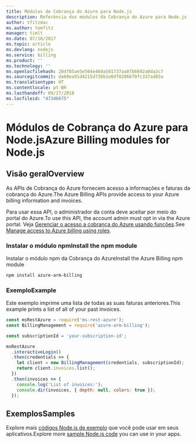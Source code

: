 ```yaml
---
title: Módulos de Cobrança do Azure para Node.js
description: Referência dos módulos da Cobrança do Azure para Node.js
author: tfitzmac
ms.author: tomfitz
manager: timlt
ms.date: 07/18/2017
ms.topic: article
ms.devlang: nodejs
ms.service: billing
ms.product: ''
ms.technology: ''
ms.openlocfilehash: 20df85ae5e504e460a501737aa07b6692a0da3c7
ms.sourcegitcommit: da60ea91d4215d738b1e0df82066f0fc337ad85a
ms.translationtype: HT
ms.contentlocale: pt-BR
ms.lasthandoff: 09/27/2018
ms.locfileid: "47346675"
---
```

# <a name="azure-billing-modules-for-nodejs"></a><span data-ttu-id="7dc72-103">Módulos de Cobrança do Azure para Node.js</span><span class="sxs-lookup"><span data-stu-id="7dc72-103">Azure Billing modules for Node.js</span></span>

## <a name="overview"></a><span data-ttu-id="7dc72-104">Visão geral</span><span class="sxs-lookup"><span data-stu-id="7dc72-104">Overview</span></span>
<span data-ttu-id="7dc72-105">As APIs de Cobrança do Azure fornecem acesso a informações e faturas da cobrança do Azure.</span><span class="sxs-lookup"><span data-stu-id="7dc72-105">The Azure Billing APIs provide access to your Azure billing information and invoices.</span></span>

<span data-ttu-id="7dc72-106">Para usar essa API, o administrador da conta deve aceitar por meio do portal do Azure.</span><span class="sxs-lookup"><span data-stu-id="7dc72-106">To use this API, the account admin must opt in via the Azure portal.</span></span> <span data-ttu-id="7dc72-107">Veja [Gerenciar o acesso a cobrança do Azure usando funções](https://docs.microsoft.com/azure/billing/billing-manage-access).</span><span class="sxs-lookup"><span data-stu-id="7dc72-107">See [Manage access to Azure billing using roles](https://docs.microsoft.com/azure/billing/billing-manage-access).</span></span>

### <a name="install-the-npm-module"></a><span data-ttu-id="7dc72-108">Instalar o módulo npm</span><span class="sxs-lookup"><span data-stu-id="7dc72-108">Install the npm module</span></span> 

<span data-ttu-id="7dc72-109">Instalar o módulo npm da Cobrança do Azure</span><span class="sxs-lookup"><span data-stu-id="7dc72-109">Install the Azure Billing npm module</span></span> 

```bash
npm install azure-arm-billing
```
### <a name="example"></a><span data-ttu-id="7dc72-110">Exemplo</span><span class="sxs-lookup"><span data-stu-id="7dc72-110">Example</span></span> 
 
<span data-ttu-id="7dc72-111">Este exemplo imprime uma lista de todas as suas faturas anteriores.</span><span class="sxs-lookup"><span data-stu-id="7dc72-111">This example prints a list of all of your past invoices.</span></span>
 
```javascript 
const msRestAzure = require('ms-rest-azure');
const BillingManagement = require('azure-arm-billing');

const subscriptionId = 'your-subscription-id';

msRestAzure
  .interactiveLogin()
  .then(credentials => {
    let client = new BillingManagement(credentials, subscriptionId);
    return client.invoices.list();
  })
  .then(invoices => {
    console.log('List of invoices:');
    console.dir(invoices, { depth: null, colors: true });
  });
``` 


## <a name="samples"></a><span data-ttu-id="7dc72-112">Exemplos</span><span class="sxs-lookup"><span data-stu-id="7dc72-112">Samples</span></span>

<span data-ttu-id="7dc72-113">Explore mais [códigos Node.js de exemplo](https://azure.microsoft.com/resources/samples/?platform=nodejs) que você pode usar em seus aplicativos.</span><span class="sxs-lookup"><span data-stu-id="7dc72-113">Explore more [sample Node.js code](https://azure.microsoft.com/resources/samples/?platform=nodejs) you can use in your apps.</span></span>
